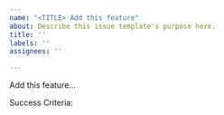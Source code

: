 ```yaml
---
name: "<TITLE> Add this feature"
about: Describe this issue template's purpose here.
title: ''
labels: ''
assignees: ''

---
```


Add this feature...

Success Criteria:
